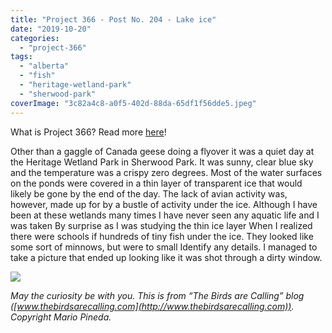 ```yaml
---
title: "Project 366 - Post No. 204 - Lake ice"
date: "2019-10-20"
categories: 
  - "project-366"
tags: 
  - "alberta"
  - "fish"
  - "heritage-wetland-park"
  - "sherwood-park"
coverImage: "3c82a4c8-a0f5-402d-88da-65df1f56dde5.jpeg"
---
```


What is Project 366? Read more [here](https://thebirdsarecalling.com/2019/03/29/project-366/)!

Other than a gaggle of Canada geese doing a flyover it was a quiet day at the Heritage Wetland Park in Sherwood Park. It was sunny, clear blue sky and the temperature was a crispy zero degrees. Most of the water surfaces on the ponds were covered in a thin layer of transparent ice that would likely be gone by the end of the day. The lack of avian activity was, however, made up for by a bustle of activity under the ice. Although I have been at these wetlands many times I have never seen any aquatic life and I was taken By surprise as I was studying the thin ice layer When I realized there were schools if hundreds of tiny fish under the ice. They looked like some sort of minnows, but were to small Identify any details. I managed to take a picture that ended up looking like it was shot through a dirty window.

![](https://thebirdsarecallingandimustgo.files.wordpress.com/2019/10/3c82a4c8-a0f5-402d-88da-65df1f56dde5.jpeg?w=1024)

_May the curiosity be with you. This is from “The Birds are Calling” blog ([www.thebirdsarecalling.com](http://www.thebirdsarecalling.com)). Copyright Mario Pineda._
